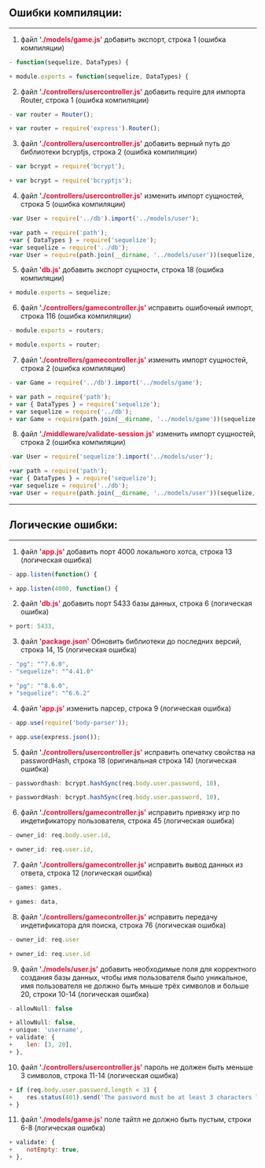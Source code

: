 ## Ошибки компиляции:
---
1. файл <span style="color:crimson">**'./models/game.js'**</span> добавить экспорт, строка 1 (ошибка компиляции)
```javascript
- function(sequelize, DataTypes) {

+ module.exports = function(sequelize, DataTypes) {
```
2. файл <span style="color:crimson">**'./controllers/usercontroller.js'**</span> добавить require для импорта Router, строка 1 (ошибка компиляции)
```javascript
- var router = Router();

+ var router = require('express').Router();
```
3. файл <span style="color:crimson">**'./controllers/usercontroller.js'**</span> добавить верный путь до библиотеки bcryptjs, строка 2 (ошибка компиляции)
```javascript
- var bcrypt = require('bcrypt');

+ var bcrypt = require('bcryptjs');
```
4. файл <span style="color:crimson">**'./controllers/usercontroller.js'**</span> изменить импорт сущностей, строка 5 (ошибка компиляции)
```javascript
-var User = require('../db').import('../models/user');

+var path = require('path');
+var { DataTypes } = require('sequelize');
+var sequelize = require('../db');
+var User = require(path.join(__dirname, '../models/user'))(sequelize, DataTypes);
```
5. файл <span style="color:crimson">**'db.js'**</span> добавить экспорт сущности, строка 18 (ошибка компиляции)
```javascript
+ module.exports = sequelize;
```
6. файл <span style="color:crimson">**'./controllers/gamecontroller.js'**</span> исправить ошибочный импорт, строка 116 (ошибка компиляции)
```javascript
- module.exports = routers;

+ module.exports = router;
```
7. файл <span style="color:crimson">**'./controllers/gamecontroller.js'**</span> изменить импорт сущностей, строка 2 (ошибка компиляции)
```javascript
- var Game = require('../db').import('../models/game');

+ var path = require('path');
+ var { DataTypes } = require('sequelize');
+ var sequelize = require('../db');
+ var Game = require(path.join(__dirname, '../models/game'))(sequelize, DataTypes);
```
8. файл <span style="color:crimson">**'./middleware/validate-session.js'**</span> изменить импорт сущностей, строка 2 (ошибка компиляции)
```javascript
-var User = require('sequelize').import('../models/user');

+var path = require('path');
+var { DataTypes } = require('sequelize');
+var sequelize = require('../db');
+var User = require(path.join(__dirname, '../models/user'))(sequelize, DataTypes);
```
---
## Логические  ошибки:
---
1. файл <span style="color:crimson">**'app.js'**</span> добавить порт 4000 локального хотса, строка 13 (логическая ошибка)
```javascript
- app.listen(function() {

+ app.listen(4000, function() {
```
2. файл <span style="color:crimson">**'db.js'**</span> добавить порт 5433 базы данных, строка 6 (логическая ошибка)
```javascript
+ port: 5433,
```
3. файл <span style="color:crimson">**'package.json'**</span> Обновить библиотеки до последних версий, строка 14, 15 (логическая ошибка)
```javascript
- "pg": "^7.6.0",
- "sequelize": "^4.41.0"

+ "pg": "^8.6.0",
+ "sequelize": "^6.6.2"
```
4. файл <span style="color:crimson">**'app.js'**</span> изменить парсер, строка 9 (логическая ошибка)
```javascript
- app.use(require('body-parser'));

+ app.use(express.json());
```
5. файл <span style="color:crimson">**'./controllers/usercontroller.js'**</span> исправить опечатку свойства на passwordHash, строка 18 (оригинальная строка 14) (логическая ошибка)
```javascript
- passwordhash: bcrypt.hashSync(req.body.user.password, 10),

+ passwordHash: bcrypt.hashSync(req.body.user.password, 10),
```
6. файл <span style="color:crimson">**'./controllers/gamecontroller.js'**</span> исправить привязку игр по индетификатору пользователя, строка 45 (логическая ошибка)
```javascript
- owner_id: req.body.user.id,

+ owner_id: req.user.id,
```
7. файл <span style="color:crimson">**'./controllers/gamecontroller.js'**</span> исправить вывод данных из ответа, строка 12 (логическая ошибка)
```javascript
- games: games,

+ games: data,
```
8. файл <span style="color:crimson">**'./controllers/gamecontroller.js'**</span> исправить передачу индетификатора для поиска, строка 76 (логическая ошибка)
```javascript
- owner_id: req.user

+ owner_id: req.user.id
```
9. файл <span style="color:crimson">**'./models/user.js'**</span> добавить необходимые поля для корректного создания базы данных, чтобы имя пользователя было уникальное, имя пользователя не должно быть мньше трёх символов и больше 20, строки 10-14 (логическая ошибка)
```javascript
- allowNull: false

+ allowNull: false,
+ unique: 'username',
+ validate: {
+    len: [3, 20],
+ },
```
10. файл <span style="color:crimson">**'./controllers/usercontroller.js'**</span>  пароль не должен быть меньше 3 символов, строка 11-14 (логическая ошибка)
```javascript
+ if (req.body.user.password.length < 3) {
+    res.status(401).send('The password must be at least 3 characters long');
+ }
```
11. файл <span style="color:crimson">**'./models/game.js'**</span> поле тайтл не должно быть пустым, строки 6-8 (логическая ошибка)
```javascript
+ validate: {
+    notEmpty: true,
+ },
```

